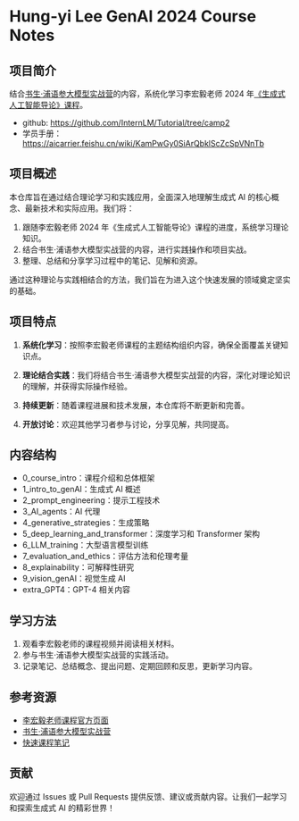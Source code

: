 # Hung-yi Lee GenAI 2024 Course Notes

## 项目简介

结合[书生·浦语参大模型实战营](https://openxlab.org.cn/models/InternLM/subject)的内容，系统化学习李宏毅老师 2024 年[《生成式人工智能导论》课程](https://speech.ee.ntu.edu.tw/~hylee/genai/2024-spring.php)。

- github: https://github.com/InternLM/Tutorial/tree/camp2
- 学员手册：https://aicarrier.feishu.cn/wiki/KamPwGy0SiArQbklScZcSpVNnTb

## 项目概述

本仓库旨在通过结合理论学习和实践应用，全面深入地理解生成式 AI 的核心概念、最新技术和实际应用。我们将：

1. 跟随李宏毅老师 2024 年《生成式人工智能导论》课程的进度，系统学习理论知识。
2. 结合书生·浦语参大模型实战营的内容，进行实践操作和项目实战。
3. 整理、总结和分享学习过程中的笔记、见解和资源。

通过这种理论与实践相结合的方法，我们旨在为进入这个快速发展的领域奠定坚实的基础。

## 项目特点

1. **系统化学习**：按照李宏毅老师课程的主题结构组织内容，确保全面覆盖关键知识点。

2. **理论结合实践**：我们将结合书生·浦语参大模型实战营的内容，深化对理论知识的理解，并获得实际操作经验。

3. **持续更新**：随着课程进展和技术发展，本仓库将不断更新和完善。

4. **开放讨论**：欢迎其他学习者参与讨论，分享见解，共同提高。

## 内容结构

- 0_course_intro：课程介绍和总体框架
- 1_intro_to_genAI：生成式 AI 概述
- 2_prompt_engineering：提示工程技术
- 3_AI_agents：AI 代理
- 4_generative_strategies：生成策略
- 5_deep_learning_and_transformer：深度学习和 Transformer 架构
- 6_LLM_training：大型语言模型训练
- 7_evaluation_and_ethics：评估方法和伦理考量
- 8_explainability：可解释性研究
- 9_vision_genAI：视觉生成 AI
- extra_GPT4：GPT-4 相关内容

## 学习方法

1. 观看李宏毅老师的课程视频并阅读相关材料。
2. 参与书生·浦语参大模型实战营的实践活动。
3. 记录笔记、总结概念、提出问题、定期回顾和反思，更新学习内容。

## 参考资源

- [李宏毅老师课程官方页面](https://speech.ee.ntu.edu.tw/~hylee/genai/2024-spring.php)
- [书生·浦语参大模型实战营](https://openxlab.org.cn/models/InternLM/subject)
- [快速课程笔记](https://swze06osuex.feishu.cn/docx/CNo1dz9LGoCyRDxFKABcUVbcnfb?from=from_copylink)

## 贡献

欢迎通过 Issues 或 Pull Requests 提供反馈、建议或贡献内容。让我们一起学习和探索生成式 AI 的精彩世界！